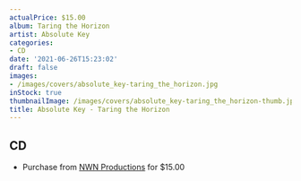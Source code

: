 ```yaml
---
actualPrice: $15.00
album: Taring the Horizon
artist: Absolute Key
categories:
- CD
date: '2021-06-26T15:23:02'
draft: false
images:
- /images/covers/absolute_key-taring_the_horizon.jpg
inStock: true
thumbnailImage: /images/covers/absolute_key-taring_the_horizon-thumb.jpg
title: Absolute Key - Taring the Horizon
---
```


## CD
* Purchase from [NWN Productions](http://shop.nwnprod.com/index.php?route=product/product&path=93&product_id=11759&sort=pd.name&order=ASC) for $15.00
